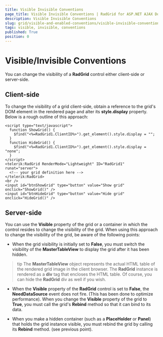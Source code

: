 ```yaml
---
title: Visible Invisible Conventions
page_title: Visible Invisible Conventions | RadGrid for ASP.NET AJAX Documentation
description: Visible Invisible Conventions
slug: grid/visible-and-enabled-conventions/visible-invisible-conventions
tags: visible, invisible, conventions
published: True
position: 0
---
```


# Visible/Invisible Conventions


You can change the visibility of a **RadGrid** control either client-side or server-side.

## Client-side

To change the visibility of a grid client-side, obtain a reference to the grid's DOM element in the rendered page and alter its **style.display** property. Below is a rough outline of this approach:

````ASP.NET
<script type="text/javascript">
  function ShowGrid() {
    $find("<%=RadGrid1.ClientID%>").get_element().style.display = "";
  }
  function HideGrid() {
    $find("<%=RadGrid1.ClientID%>").get_element().style.display = "none";
  }
</script>
<telerik:RadGrid RenderMode="Lightweight" ID="RadGrid1" runat="server">
  <!-- your grid definition here -->
</telerik:RadGrid>
<br />
<input id="btnShowGrid" type="button" value="Show grid" onclick="ShowGrid()" />
<input id="btnHideGrid" type="button" value="Hide grid" onclick="HideGrid()" />
````



## Server-side

You can use the **Visible** property of the grid or a container in which the control resides to change the visibility of the grid. When using this approach to change the visibility of the grid, be aware of the following points:

* When the grid visibility is initially set to **False**, you must switch the visibility of the **MasterTableView** to display the grid after it has been hidden.

>tip The **MasterTableView** object represents the actual HTML table of the rendered grid image in the client browser. The **RadGrid** instance is rendered as a **div** tag that encloses the HTML table. Of course, you can hide the **RadGrid** div as well if you wish.
>


* When the **Visible** property of the **RadGrid** control is set to **False**, the **NeedDataSource** event does not fire. (This has been done to optimize performance). When you change the **Visible** property of the grid to **True**, you must call the grid's **Rebind** method so that it can bind to its data.

* When you make a hidden container (such as a **PlaceHolder** or **Panel**) that holds the grid instance visible, you must rebind the grid by calling its **Rebind** method. (see previous point).
